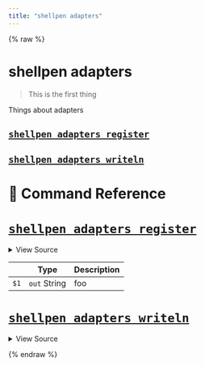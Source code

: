 ```yaml
---
title: "shellpen adapters"
---
```


{% raw %}










<!-- Todo, if there are no subcommands under the child commands, use a smaller heading size -->


# shellpen adapters





> This is the first thing

Things about adapters








    
    
    
    
    

## [`shellpen adapters register`](#shellpen-adapters-register-1)

                  
    
    
    
    
    

## [`shellpen adapters writeln`](#shellpen-adapters-writeln-1)

                  


# 📓 Command Reference


    

    
    

# [`shellpen adapters register`](/api/shellpen/adapters/register)



<details>
  <summary>View Source</summary>

{% endraw %}
{% highlight sh %}
# register code
:
# hello
{% endhighlight %}
{% raw %}

</details>



| | Type | Description |
|-|------|-------------|
| `$1` | `out` String | foo |





                    
  
    

    
    

# [`shellpen adapters writeln`](/api/shellpen/adapters/writeln)



<details>
  <summary>View Source</summary>

{% endraw %}
{% highlight sh %}
# writeln code
{% endhighlight %}
{% raw %}

</details>







                    
      
{% endraw %}

